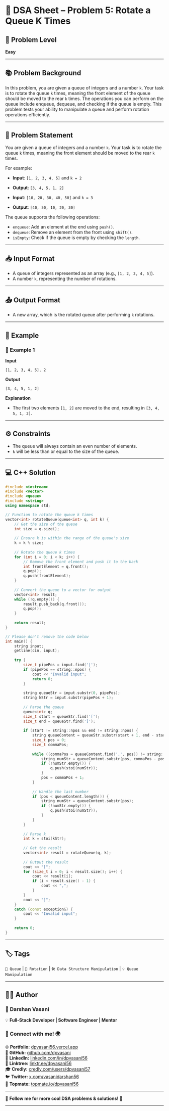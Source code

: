 # 🧩 DSA Sheet – Problem 5: Rotate a Queue K Times

## 🎯 Problem Level  
**Easy**

---

## 📚 Problem Background  

In this problem, you are given a queue of integers and a number `k`. Your task is to rotate the queue `k` times, meaning the front element of the queue should be moved to the rear `k` times. The operations you can perform on the queue include enqueue, dequeue, and checking if the queue is empty. This problem tests your ability to manipulate a queue and perform rotation operations efficiently.

---

## 📝 Problem Statement  

You are given a queue of integers and a number `k`. Your task is to rotate the queue `k` times, meaning the front element should be moved to the rear `k` times.

For example:

- **Input**: `[1, 2, 3, 4, 5]` and `k = 2`
- **Output**: `[3, 4, 5, 1, 2]`

- **Input**: `[10, 20, 30, 40, 50]` and `k = 3`
- **Output**: `[40, 50, 10, 20, 30]`

The queue supports the following operations:
- `enqueue`: Add an element at the end using `push()`.
- `dequeue`: Remove an element from the front using `shift()`.
- `isEmpty`: Check if the queue is empty by checking the `length`.

---

## 📥 Input Format  

- A queue of integers represented as an array (e.g., `[1, 2, 3, 4, 5]`).
- A number `k`, representing the number of rotations.

---

## 📤 Output Format  

- A new array, which is the rotated queue after performing `k` rotations.

---

## 🧪 Example  

### 🔹 Example 1  

**Input**  
```
[1, 2, 3, 4, 5], 2
```

**Output**  
```
[3, 4, 5, 1, 2]
```

**Explanation**  
- The first two elements `[1, 2]` are moved to the end, resulting in `[3, 4, 5, 1, 2]`.

---

## ⚙️ Constraints  

- The queue will always contain an even number of elements.
- `k` will be less than or equal to the size of the queue.

---

## 💻 C++ Solution  

```cpp
#include <iostream>
#include <vector>
#include <queue>
#include <string>
using namespace std;

// Function to rotate the queue k times
vector<int> rotateQueue(queue<int> q, int k) {
    // Get the size of the queue
    int size = q.size();
    
    // Ensure k is within the range of the queue's size
    k = k % size;
    
    // Rotate the queue k times
    for (int i = 0; i < k; i++) {
        // Remove the front element and push it to the back
        int frontElement = q.front();
        q.pop();
        q.push(frontElement);
    }
    
    // Convert the queue to a vector for output
    vector<int> result;
    while (!q.empty()) {
        result.push_back(q.front());
        q.pop();
    }
    
    return result;
}

// Please don't remove the code below
int main() {
    string input;
    getline(cin, input);
    
    try {
        size_t pipePos = input.find('|');
        if (pipePos == string::npos) {
            cout << "Invalid input";
            return 0;
        }
        
        string queueStr = input.substr(0, pipePos);
        string kStr = input.substr(pipePos + 1);
        
        // Parse the queue
        queue<int> q;
        size_t start = queueStr.find('[');
        size_t end = queueStr.find(']');
        
        if (start != string::npos && end != string::npos) {
            string queueContent = queueStr.substr(start + 1, end - start - 1);
            size_t pos = 0;
            size_t commaPos;
            
            while ((commaPos = queueContent.find(',', pos)) != string::npos) {
                string numStr = queueContent.substr(pos, commaPos - pos);
                if (!numStr.empty()) {
                    q.push(stoi(numStr));
                }
                pos = commaPos + 1;
            }
            
            // Handle the last number
            if (pos < queueContent.length()) {
                string numStr = queueContent.substr(pos);
                if (!numStr.empty()) {
                    q.push(stoi(numStr));
                }
            }
        }
        
        // Parse k
        int k = stoi(kStr);
        
        // Get the result
        vector<int> result = rotateQueue(q, k);
        
        // Output the result
        cout << "[";
        for (size_t i = 0; i < result.size(); i++) {
            cout << result[i];
            if (i < result.size() - 1) {
                cout << ",";
            }
        }
        cout << "]";
    }
    catch (const exception&) {
        cout << "Invalid input";
    }
    
    return 0;
}
```

---

## 🏷️ Tags  
`🔢 Queue` | `🔄 Rotation` | `🛠️ Data Structure Manipulation` | `💡 Queue Manipulation`

---

## 👨‍💻 Author  

### 🚀 **Darshan Vasani**  
💡 **Full-Stack Developer | Software Engineer | Mentor**    

### 🔗 Connect with me! 🌍  
🌐 **Portfolio:** [dpvasani56.vercel.app](https://dpvasani56.vercel.app/)  
🐙 **GitHub:** [github.com/dpvasani](https://github.com/dpvasani)  
💼 **LinkedIn:** [linkedin.com/in/dpvasani56](https://www.linkedin.com/in/dpvasani56/)  
🌳 **Linktree:** [linktr.ee/dpvasani56](https://linktr.ee/dpvasani56)  
🎓 **Credly:** [credly.com/users/dpvasani57](https://www.credly.com/users/dpvasani57/)  
🐦 **Twitter:** [x.com/vasanidarshan56](https://x.com/vasanidarshan56)  
📢 **Topmate:** [topmate.io/dpvasani56](https://topmate.io/dpvasani56)  

---

🚀 **Follow me for more cool DSA problems & solutions!** 🌟  

---  
